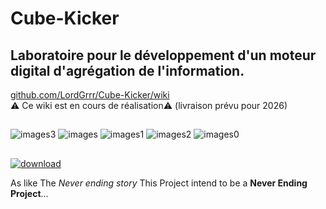 # Cube-Kicker
## Laboratoire pour le développement d'un moteur digital d'agrégation de l'information.

[github.com/LordGrrr/Cube-Kicker/wiki](https://github.com/LordGrrr/Cube-Kicker/wiki)  
⚠️ Ce wiki est en cours de réalisation⚠️ (livraison prévu pour 2026)
##
![images3](https://github.com/LordGrrr/Cube-Kicker/assets/134517577/52c06e32-0078-41ce-aeee-d95c682c6eff)
![images](https://github.com/LordGrrr/Cube-Kicker/assets/134517577/23819ca3-0797-4d66-8a1f-36e8628cd129)
![images1](https://github.com/LordGrrr/Cube-Kicker/assets/134517577/b6dc24d4-4935-4d15-a142-7ec66ab7e97d)
![images2](https://github.com/LordGrrr/Cube-Kicker/assets/134517577/efff1ad5-5e52-46d1-8da7-8341918bbeb4)
![images0](https://github.com/LordGrrr/Cube-Kicker/assets/134517577/bfae86f6-bf2b-47c8-aeb6-2155eab43e17)
##
[![download](https://github.com/LordGrrr/Cube-Kicker/assets/134517577/25cdd002-8221-472e-9a99-dfdf9114bde5)](https://www.imdb.com/title/tt0088323/)  

As like The _Never ending story_ This Project intend to be a **Never Ending Project**...







